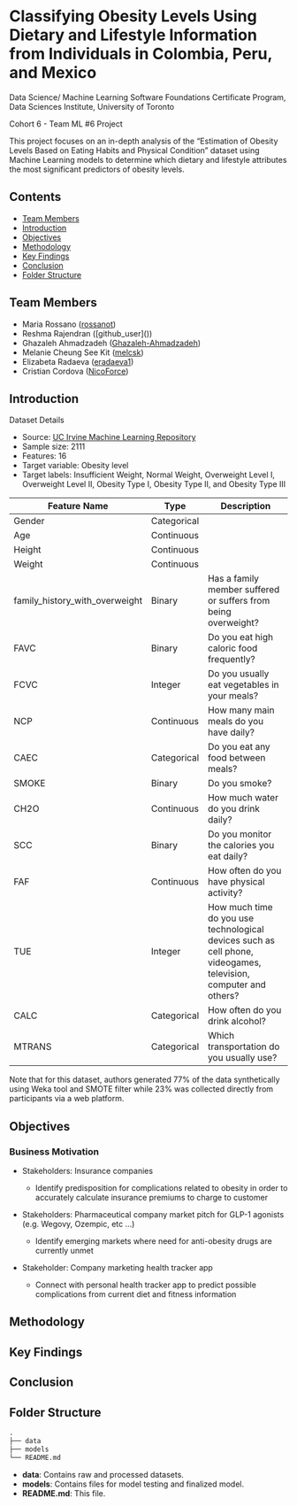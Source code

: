 # Classifying Obesity Levels Using Dietary and Lifestyle Information from Individuals in Colombia, Peru, and Mexico

Data Science/ Machine Learning Software Foundations Certificate Program, Data Sciences Institute, University of Toronto

Cohort 6 - Team ML #6 Project

This project focuses on an in-depth analysis of the “Estimation of Obesity Levels Based on Eating Habits and Physical Condition” dataset using Machine Learning models to determine which dietary and lifestyle attributes the most significant predictors of obesity levels.

## Contents
* [Team Members](#team-members)
* [Introduction](#introduction)
* [Objectives](#objectives)
* [Methodology](#methodology)
* [Key Findings](#key-findings)
* [Conclusion](#conclusion)
* [Folder Structure](#folder-structure)
  
## Team Members

* Maria Rossano ([rossanot](https://github.com/rossanot))  
* Reshma Rajendran (\[github\_user\]())  
* Ghazaleh Ahmadzadeh ([Ghazaleh-Ahmadzadeh](https://github.com/Ghazaleh-Ahmadzadeh))  
* Melanie Cheung See Kit ([melcsk](https://github.com/melcsk))  
* Elizabeta Radaeva ([eradaeva1](https://github.com/eradaeva1))  
* Cristian Cordova ([NicoForce](https://github.com/NicoForce))

## Introduction

Dataset Details
* Source: [UC Irvine Machine Learning Repository](https://archive.ics.uci.edu/dataset/544/estimation+of+obesity+levels+based+on+eating+habits+and+physical+condition) 
* Sample size: 2111
* Features: 16
* Target variable: Obesity level
* Target labels:
Insufficient Weight, Normal Weight, Overweight Level I, Overweight Level II, Obesity Type I, Obesity Type II, and Obesity Type III

| Feature Name        | Type | Description |
| ----------------- | ------ | ----------------- |
| Gender      | Categorical      |               |
| Age     | Continuous      |               |
| Height     | Continuous      |               |
| Weight      | Continuous      |               |
| family_history_with_overweight      | Binary     | Has a family member suffered or suffers from being overweight?              |
| FAVC | Binary | Do you eat high caloric food frequently? |
| FCVC | Integer | Do you usually eat vegetables in your meals? |
| NCP | Continuous | How many main meals do you have daily? |
| CAEC | Categorical | Do you eat any food between meals? |
| SMOKE | Binary | Do you smoke? |
| CH2O | Continuous | How much water do you drink daily? |
| SCC | Binary | Do you monitor the calories you eat daily? |
| FAF | Continuous | How often do you have physical activity? |
| TUE | Integer | How much time do you use technological devices such as cell phone, videogames, television, computer and others? |
| CALC | Categorical | How often do you drink alcohol?|
| MTRANS | Categorical | Which transportation do you usually use? |

Note that for this dataset, authors generated 77% of the data synthetically using Weka tool and SMOTE filter while 23% was collected directly from participants via a web platform.

## Objectives
### Business Motivation
* Stakeholders: Insurance companies  
  - Identify predisposition for complications related to obesity in order to accurately calculate insurance premiums to charge to customer

* Stakeholders: Pharmaceutical company market pitch for GLP-1 agonists (e.g. Wegovy, Ozempic, etc …)
  - Identify emerging markets where need for anti-obesity drugs are currently unmet
 
* Stakeholder: Company marketing health tracker app
  - Connect with personal health tracker app to predict possible complications from current diet and fitness information


## Methodology

## Key Findings

## Conclusion

## Folder Structure
```markdown
.
├── data
├── models
└── README.md
```

 * **data**: Contains raw and processed datasets.
 * **models**: Contains files for model testing and finalized model.
 * **README.md**: This file.

